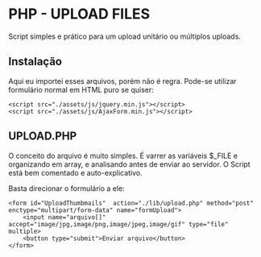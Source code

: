 # PHP - UPLOAD FILES
Script simples e prático para um upload unitário ou múltiplos uploads.

## Instalação
Aqui eu importei esses arquivos, porém não é regra.
Pode-se utilizar formulário normal em HTML puro se quiser:

	<script src="./assets/js/jquery.min.js"></script>
	<script src="./assets/js/AjaxForm.min.js"></script>

## UPLOAD.PHP
O conceito do arquivo é muito simples.
É varrer as variáveis $_FILE e organizando em array, e analisando antes de enviar  ao servidor.
O Script está bem comentado e  auto-explicativo.

Basta direcionar o formulário a ele:

	<form id="UploadThumbmails"  action="./lib/upload.php" method="post" enctype="multipart/form-data" name="formUpload">
		<input name="arquivo[]" accept="image/jpg,image/png,image/jpeg,image/gif" type="file" multiple>
		<button type="submit">Enviar arquivo</button>
	</form>

